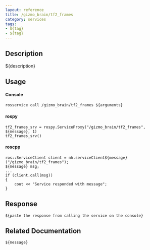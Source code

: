 ```yaml
---
layout: reference
title: /gizmo_brain/tf2_frames
category: services
tags: 
- ${tag} 
- ${tag}
---
```


## Description
${description}

## Usage
#### Console
```
rosservice call /gizmo_brain/tf2_frames ${arguments}
```

#### rospy
```
tf2_frames_srv = rospy.ServiceProxy("/gizmo_brain/tf2_frames", ${message}, 1)
tf2_frames_srv()
```

#### roscpp
```
ros::ServiceClient client = nh.serviceClient${message}("/gizmo_brain/tf2_frames");
${message} msg;
...
if (client.call(msg))
{
    cout << "Service responded with message";
}
```

## Response
```
${paste the response from calling the service on the console}
```

## Related Documentation
``${message}``  